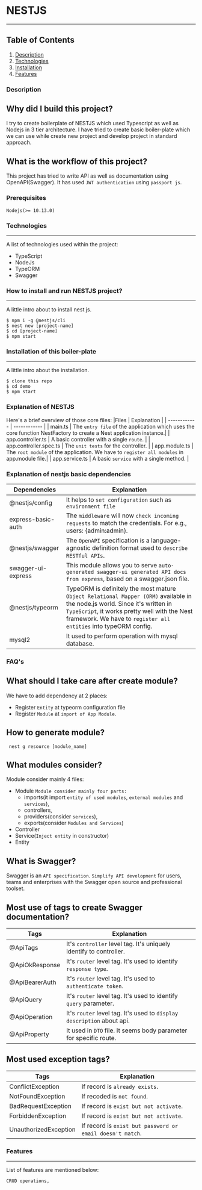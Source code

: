 # NESTJS
***
## Table of Contents
1. [Description](#description)
2. [Technologies](#technologies)
3. [Installation](#installation)
4. [Features](#features)

### Description
## Why did I build this project?
I try to create boilerplate of NESTJS which used Typescript as well as Nodejs in 3 tier architecture. I have tried to create basic boiler-plate which we can use while create new project and develop project in standard approach.

## What is the workflow of this project?
This project has tried to write API as well as documentation using OpenAPI(Swagger). It has used `JWT authentication` using `passport js`.

### Prerequisites
```
Nodejs(>= 10.13.0)
```

### Technologies
***
A list of technologies used within the project:
* TypeScript
* NodeJs
* TypeORM
* Swagger


### How to install and run NESTJS project?
***
A little intro about to install nest js. 
```
$ npm i -g @nestjs/cli
$ nest new [project-name]
$ cd [project-name]
$ npm start
```

### Installation of this boiler-plate
***
A little intro about the installation. 
```
$ clone this repo
$ cd demo
$ npm start
```

### Explanation of NESTJS
Here's a brief overview of those core files:
|Files     | Explanation      | 
| ------------ |   ------------ | 
| main.ts | The `entry file` of the application which uses the core function NestFactory to create a Nest application instance.|
| app.controller.ts        | A basic controller with a single `route`.  | 
| app.controller.spec.ts         | The `unit tests` for the controller. | 
| app.module.ts | The `root module` of the application. We have to `register all modules` in app.module file.|
| app.service.ts | A basic `service` with a single method. |

### Explanation of nestjs basic dependencies
|Dependencies     | Explanation      | 
| ------------ |   ------------ | 
| @nestjs/config | It helps to `set configuration` such as `environment file`|
| express-basic-auth | The `middleware` will now `check incoming requests` to match the credentials. For e.g., users: {admin:admin}.|
| @nestjs/swagger | The `OpenAPI` specification is a language-agnostic definition format used to `describe RESTful APIs`.|
|swagger-ui-express| This module allows you to serve `auto-generated swagger-ui generated API docs from express`, based on a swagger.json file.|
|@nestjs/typeorm| TypeORM is definitely the most mature `Object Relational Mapper (ORM)` available in the node.js world. Since it's written in `TypeScript`, it works pretty well with the Nest framework. We have to `register all entities` into typeORM config.|
|mysql2| It used to perform operation with mysql database.| 

### FAQ's
## What should I take care after create module?
We have to add dependency at 2 places:
- Register `Entity` at typeorm configuration file 
- Register `Module` at `import of App Module`.

## How to generate module?
```
 nest g resource [module_name]
```

## What modules consider?
Module consider mainly 4 files:
- Module
  `Module consider mainly four parts:` 
    * imports(it import `entity of used modules`, `external modules` and `services`), 
    * controllers, 
    * providers(consider `services`), 
    * exports(consider `Modules and Services`)
- Controller
- Service(`Inject entity` in constructor)
- Entity

## What is Swagger?
Swagger is an `API specification`. `Simplify API development` for users, teams and enterprises with the Swagger open source and professional toolset.

## Most use of tags to create Swagger documentation?
|Tags     | Explanation      | 
| ------------ |   ------------ | 
| @ApiTags | It's `controller` level tag. It's uniquely identify to controller.|
|@ApiOkResponse | It's `router` level tag. It's used to identify `response type`.|
|@ApiBearerAuth| It's `router` level tag. It's used to `authenticate token`. |
|@ApiQuery| It's `router` level tag. It's used to identify `query` parameter.
|@ApiOperation| It's `router` level tag. It's used to `display description` about api.|
|@ApiProperty | It used in `DTO` file. It seems body parameter for specific route.|


## Most used exception tags?
|Tags     | Explanation  | 
| ------------ |   ------------ | 
| ConflictException | If record is `already exists`.|
| NotFoundException | If recoded is `not found`.|
| BadRequestException| If record is `exist but not activate`. |
| ForbiddenException| If record is `exist but not activate`.|
| UnauthorizedException | If record is `exist but password or email doesn't match`.|

### Features
***
List of features are mentioned below:
```
CRUD operations,
```
